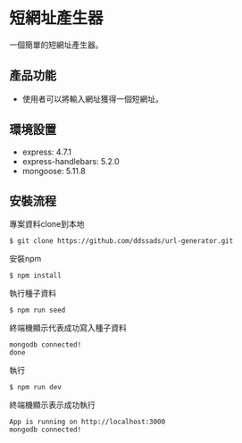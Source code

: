 # 短網址產生器
一個簡單的短網址產生器。

## 產品功能
- 使用者可以將輸入網址獲得一個短網址。


## 環境設置
- express: 4.7.1
- express-handlebars: 5.2.0
- mongoose: 5.11.8

## 安裝流程

專案資料clone到本地

```
$ git clone https://github.com/ddssads/url-generator.git
```
安裝npm

```
$ npm install
```

執行種子資料
```
$ npm run seed
```
終端機顯示代表成功寫入種子資料
```
mongodb connected!
done
```
執行

```
$ npm run dev
```

終端機顯示表示成功執行
```
App is running on http://localhost:3000
mongodb connected!
```